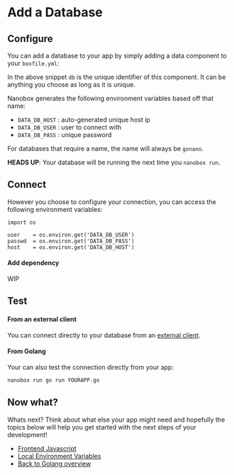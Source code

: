 # Add a Database

## Configure
You can add a database to your app by simply adding a data component to your `boxfile.yml`:

<div class="meta" data-class="snippet" data-optional-components="postgres,mysql,mongo" ></div>

In the above snippet `db` is the unique identifier of this component. It can be anything you choose as long as it is unique.

Nanobox generates the following environment variables based off that name:

* `DATA_DB_HOST` : auto-generated unique host ip
* `DATA_DB_USER` : user to connect with
* `DATA_DB_PASS` : unique password

For databases that require a name, the name will always be `gonano`.

**HEADS UP**: Your database will be running the next time you `nanobox run`.

## Connect
However you choose to configure your connection, you can access the following environment variables:

```golang
import os

user    = os.environ.get('DATA_DB_USER')
passwd  = os.environ.get('DATA_DB_PASS')
host    = os.environ.get('DATA_DB_HOST')
```

#### Add dependency
WIP

## Test

#### From an external client
You can connect directly to your database from an <a href="https://docs.nanobox.io/data-management/managing-local-data/" target="\_blank">external client</a>.

#### From Golang
Your can also test the connection directly from your app:

```bash
nanobox run go run YOURAPP.go
```

## Now what?
Whats next? Think about what else your app might need and hopefully the topics below will help you get started with the next steps of your development!

* [Frontend Javascript](/golang/gin/frontend-javascript)
* [Local Environment Variables](/golang/gin/local-evars)
* [Back to Golang overview](/golang/gin/)
